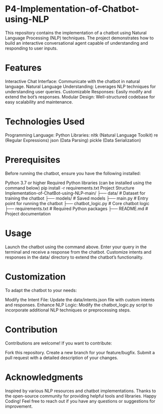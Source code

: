 # P4-Implementation-of-Chatbot-using-NLP
This repository contains the implementation of a chatbot using Natural Language Processing (NLP) techniques. The project demonstrates how to build an interactive conversational agent capable of understanding and responding to user inputs.

# Features
Interactive Chat Interface: Communicate with the chatbot in natural language.
Natural Language Understanding: Leverages NLP techniques for understanding user queries.
Customizable Responses: Easily modify and extend the bot’s responses.
Modular Design: Well-structured codebase for easy scalability and maintenance.
# Technologies Used
Programming Language: Python
Libraries:
nltk (Natural Language Toolkit)
re (Regular Expressions)
json (Data Parsing)
pickle (Data Serialization)
# Prerequisites
Before running the chatbot, ensure you have the following installed:

Python 3.7 or higher
Required Python libraries (can be installed using the command below)
pip install -r requirements.txt
Project Structure
Implementation-of-ChatBot-using-NLP-main/
├── data/                # Dataset for training the chatbot
├── models/              # Saved models
├── main.py              # Entry point for running the chatbot
├── chatbot_logic.py     # Core chatbot logic
├── requirements.txt     # Required Python packages
├── README.md            # Project documentation
# Usage
Launch the chatbot using the command above.
Enter your query in the terminal and receive a response from the chatbot.
Customize intents and responses in the data/ directory to extend the chatbot’s functionality.
# Customization
To adapt the chatbot to your needs:

Modify the Intent File: Update the data/intents.json file with custom intents and responses.
Enhance NLP Logic: Modify the chatbot_logic.py script to incorporate additional NLP techniques or preprocessing steps.
# Contribution
Contributions are welcome! If you want to contribute:

Fork this repository.
Create a new branch for your feature/bugfix.
Submit a pull request with a detailed description of your changes.

# Acknowledgments
Inspired by various NLP resources and chatbot implementations.
Thanks to the open-source community for providing helpful tools and libraries.
Happy Coding! Feel free to reach out if you have any questions or suggestions for improvement.
